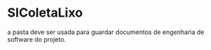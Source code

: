 # SIColetaLixo
a pasta deve ser usada para guardar documentos de engenharia de software do projeto.
